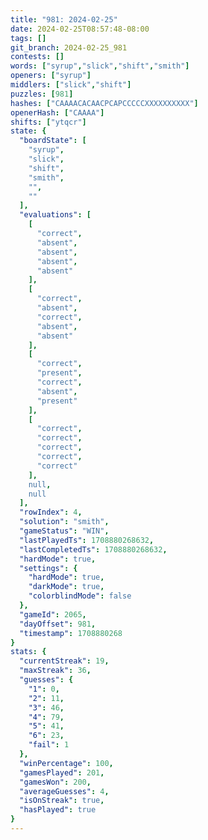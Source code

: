 ```yaml
---
title: "981: 2024-02-25"
date: 2024-02-25T08:57:48-08:00
tags: []
git_branch: 2024-02-25_981
contests: []
words: ["syrup","slick","shift","smith"]
openers: ["syrup"]
middlers: ["slick","shift"]
puzzles: [981]
hashes: ["CAAAACACAACPCAPCCCCCXXXXXXXXXX"]
openerHash: ["CAAAA"]
shifts: ["ytqcr"]
state: {
  "boardState": [
    "syrup",
    "slick",
    "shift",
    "smith",
    "",
    ""
  ],
  "evaluations": [
    [
      "correct",
      "absent",
      "absent",
      "absent",
      "absent"
    ],
    [
      "correct",
      "absent",
      "correct",
      "absent",
      "absent"
    ],
    [
      "correct",
      "present",
      "correct",
      "absent",
      "present"
    ],
    [
      "correct",
      "correct",
      "correct",
      "correct",
      "correct"
    ],
    null,
    null
  ],
  "rowIndex": 4,
  "solution": "smith",
  "gameStatus": "WIN",
  "lastPlayedTs": 1708880268632,
  "lastCompletedTs": 1708880268632,
  "hardMode": true,
  "settings": {
    "hardMode": true,
    "darkMode": true,
    "colorblindMode": false
  },
  "gameId": 2065,
  "dayOffset": 981,
  "timestamp": 1708880268
}
stats: {
  "currentStreak": 19,
  "maxStreak": 36,
  "guesses": {
    "1": 0,
    "2": 11,
    "3": 46,
    "4": 79,
    "5": 41,
    "6": 23,
    "fail": 1
  },
  "winPercentage": 100,
  "gamesPlayed": 201,
  "gamesWon": 200,
  "averageGuesses": 4,
  "isOnStreak": true,
  "hasPlayed": true
}
---
```

<!-- more -->
